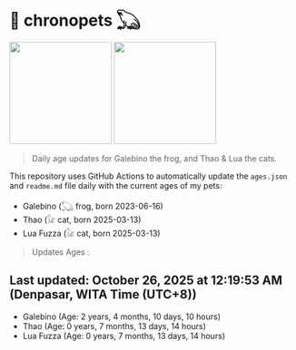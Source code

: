# 🐾 chronopets 𓆏
<img src="https://github.com/user-attachments/assets/802b3632-7c4b-4232-a3a0-8b1d8fa6f04d" widht=180 height=180 >
<img src="https://github.com/user-attachments/assets/16687005-7ebb-4607-be57-0c8e528fed06" widht=180 height=180 >

> Daily age updates for Galebino the frog, and Thao & Lua the cats.

This repository uses GitHub Actions to automatically update the `ages.json` and `readme.md` file daily with the current ages of my pets: <br>
- Galebino (𓆏 frog, born 2023-06-16)
- Thao (𓃠 cat, born 2025-03-13)
- Lua Fuzza (𓃠 cat, born 2025-03-13)

> Updates Ages :

## Last updated: October 26, 2025 at 12:19:53 AM (Denpasar, WITA Time (UTC+8))

- Galebino (Age: 2 years, 4 months, 10 days, 10 hours)
- Thao (Age: 0 years, 7 months, 13 days, 14 hours)
- Lua Fuzza (Age: 0 years, 7 months, 13 days, 14 hours)

